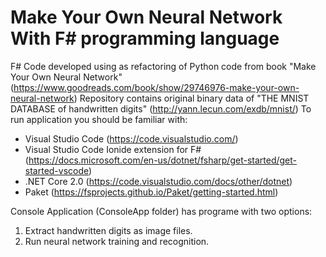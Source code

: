 # Make Your Own Neural Network With F# programming language
F# Code developed using as refactoring of Python code from book "Make Your Own Neural Network" (https://www.goodreads.com/book/show/29746976-make-your-own-neural-network)
Repository contains original binary data of "THE MNIST DATABASE of handwritten digits" (http://yann.lecun.com/exdb/mnist/)
To run application you should be familiar with:
- Visual Studio Code (https://code.visualstudio.com/)
- Visual Studio Code Ionide extension for F# (https://docs.microsoft.com/en-us/dotnet/fsharp/get-started/get-started-vscode)
- .NET Core 2.0 (https://code.visualstudio.com/docs/other/dotnet)
- Paket (https://fsprojects.github.io/Paket/getting-started.html)

Console Application (ConsoleApp folder) has programe with two options:
1. Extract handwritten digits as image files.
2. Run neural network training and recognition.
